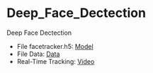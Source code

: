 # Deep_Face_Dectection
Deep Face Dectection

- File facetracker.h5: [Model](https://drive.google.com/file/d/1TBzEREOweQwcQIHfTZx5RWNq2JZBqYTN/view?usp=sharing)
- File Data: [Data](https://drive.google.com/drive/folders/1ycg3Qlb9IVgNdWX29EPrHBCFY9do2y4P?usp=share_link)
- Real-Time Tracking: [Video](https://youtu.be/Og747T1pxHo)

